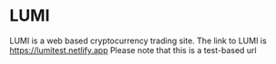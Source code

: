# LUMI
LUMI is a web based cryptocurrency trading site.
The link to LUMI is https://lumitest.netlify.app
Please note that this is a test-based url

